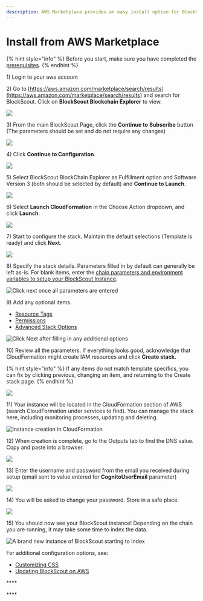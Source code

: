 ```yaml
---
description: AWS Marketplace provides an easy install option for BlockScout
---
```


# Install from AWS Marketplace

{% hint style="info" %}
Before you start, make sure you have completed the [prerequisites](aws-marketplace-installation.md).
{% endhint %}

1\) Login to your aws account

2\) Go to [https://aws.amazon.com/marketplace/search/results](https://aws.amazon.com/marketplace/search/results) and search for BlockScout. Click on **BlockScout Blockchain Explorer** to view.

![](../../.gitbook/assets/bs_search.png)

3\) From the main BlockScout Page, click the **Continue to** **Subscribe** button \(The parameters should be set and do not require any changes\)

![](../../.gitbook/assets/blockscout_marketplace_1.png)

4\) Click **Continue to Configuration**.

![](../../.gitbook/assets/bs_subscribed.png)

5\) Select BlockScout BlockChain Explorer as Fulfillment option and Software Version 3 \(both should be selected by default\) and **Continue to Launch**.

![](../../.gitbook/assets/bs-continue-to-launch.png)

6\) Select **Launch CloudFormation** in the Choose Action dropdown, and click **Launch**.

![](../../.gitbook/assets/bs-choose-action.png)

7\)  Start to configure the stack.  Maintain the default selections \(Template is ready\) and click **Next**.

![](../../.gitbook/assets/bs-templa-specify.png)

8\) Specify the stack details. Parameters filled in by default can generally be left as-is. For blank items, enter the [chain parameters and environment variables to setup your BlockScout Instance](aws-marketplace-installation.md#installation-parameters).

![Click next once all parameters are entered](../../.gitbook/assets/stack-deets.png)

9\) Add any optional items.

* [Resource Tags](https://docs.aws.amazon.com/AWSCloudFormation/latest/UserGuide/aws-properties-resource-tags.html?icmpid=docs_cfn_console)
* [Permissions](https://docs.aws.amazon.com/AWSCloudFormation/latest/UserGuide/using-iam-servicerole.html?icmpid=docs_cfn_console)
* [Advanced Stack Options](https://docs.aws.amazon.com/AWSCloudFormation/latest/UserGuide/cfn-console-add-tags.html?icmpid=docs_cfn_console)

![Click Next after filling in any additional options](../../.gitbook/assets/stack-options.png)

10\) Review all the parameters. If everything looks good, acknowledge that CloudFormation might create IAM resources and click **Create stack.**

{% hint style="info" %}
If any items do not match template specifics, you can fix by clicking previous, changing an item, and returning to the Create stack page.
{% endhint %}

![](../../.gitbook/assets/create-stack%20%281%29.png)

11\) Your instance will be located in the CloudFormation section of AWS \(search CloudFormation under services to find\). You can manage the stack here, including monitoring processes, updating and deleting.

![Instance creation in CloudFormation](../../.gitbook/assets/cloudformation.png)

12\) When creation is complete, go to the Outputs tab to find the DNS value. Copy and paste into a browser.

![](../../.gitbook/assets/bs-outputs.png)

13\) Enter the username and password from the email you received during setup \(email sent to value entered for **CognitoUserEmail** parameter\)

![](../../.gitbook/assets/bs-password.png)

14\) You will be asked to change your password. Store in a safe place.

![](../../.gitbook/assets/change-password.png)

15\) You should now see your BlockScout instance! Depending on the chain you are running, it may take some time to index the data.

![A brand new instance of BlockScout starting to index](../../.gitbook/assets/bs.png)

For additional configuration options, see:

* [Customizing CSS](customizing-css.md)
* [Updating BlockScout on AWS](updating-and-redeploying-in-aws.md)

\*\*\*\*



\*\*\*\*











